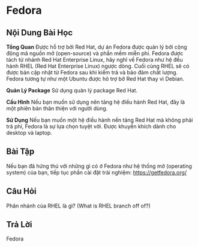 # Fedora

## Nội Dung Bài Học

<b>Tổng Quan</b>
Được hỗ trợ bởi Red Hat, dự án Fedora được quản lý bởi cộng động mã nguồn mở (open-source) và phần mềm miễn phí. Fedora được tách từ nhánh Red Hat Enterprise Linux, hãy nghĩ về Fedora như hệ đều hành RHEL (Red Hat Enterprise Linux) ngược dòng. Cuối cùng RHEL sẽ có được bản cập nhật từ Fedora sau khi kiểm trả và bảo đảm chất lượng. Fedora tương tự như một Ubuntu được hõ trợ bở Red Hat thay vì Debian.

<b>Quản Lý Package</b>
Sử dụng quản lý package Red Hat.

<b>Cấu Hình</b>
Nếu bạn muốn sử dụng nên tảng hệ điều hành Red Hat, đây là một phiên bản thân thiện với người dùng.

<b>Sử Dụng</b>
Nếu bạn muốn một hệ điều hành nền tảng Red Hat mà không phải trả phí, Fedora là sự lựa chọn tuyệt vời. Được khuyến khích dành cho desktop và laptop.

## Bài Tập

Nếu bạn đã hứng thú với những gì có ở Fedora như hệ thống mở (operating system) của bạn, tiếp tục phần cài đặt trải nghiệm: <a href='https://getfedora.org/'>https://getfedora.org/</a>

## Câu Hỏi

Phân nhánh của RHEL là gì? (What is RHEL branch off of?)

## Trả Lời

Fedora